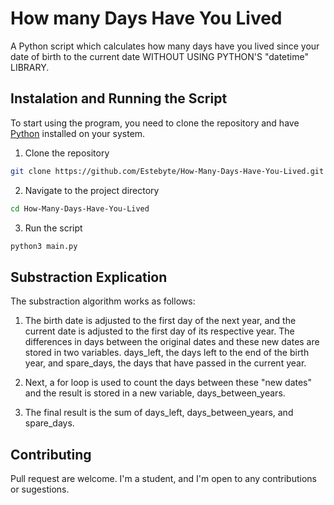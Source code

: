 # How many Days Have You Lived

A Python script which calculates how many days have you lived since your date of birth to the current date WITHOUT USING PYTHON'S "datetime" LIBRARY.

## Instalation and Running the Script

To start using the program, you need to clone the repository and have [Python](https://www.python.org/) installed on your system.

1. Clone the repository

```bash
git clone https://github.com/Estebyte/How-Many-Days-Have-You-Lived.git
```

2. Navigate to the project directory

```bash
cd How-Many-Days-Have-You-Lived
```

3. Run the script

```bash
python3 main.py
```

## Substraction Explication

The substraction algorithm works as follows:

1. The birth date is adjusted to the first day of the next year, and the current date is adjusted to the first day of its respective year. The differences in days between the original dates and these new dates are stored in two variables. days_left, the days left to the end of the birth year, and spare_days, the days that have passed in the current year.

3. Next, a for loop is used to count the days between these "new dates" and the result is stored in a new variable, days_between_years.

4. The final result is the sum of days_left, days_between_years, and spare_days.

## Contributing

Pull request are welcome. I'm a student, and I'm open to any contributions or sugestions.
